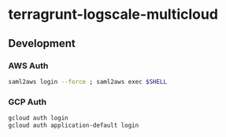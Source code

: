 # terragrunt-logscale-multicloud

## Development

### AWS Auth

```bash
saml2aws login --force ; saml2aws exec $SHELL
```

### GCP Auth

```bash
gcloud auth login
gcloud auth application-default login
```
